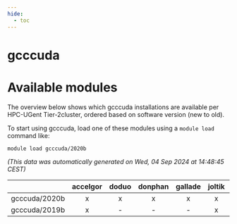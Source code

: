 ```yaml
---
hide:
  - toc
---
```


gcccuda
=======

# Available modules


The overview below shows which gcccuda installations are available per HPC-UGent Tier-2cluster, ordered based on software version (new to old).

To start using gcccuda, load one of these modules using a `module load` command like:

```shell
module load gcccuda/2020b
```

*(This data was automatically generated on Wed, 04 Sep 2024 at 14:48:45 CEST)*  

| |accelgor|doduo|donphan|gallade|joltik|shinx|skitty|
| :---: | :---: | :---: | :---: | :---: | :---: | :---: | :---: |
|gcccuda/2020b|x|x|x|x|x|-|x|
|gcccuda/2019b|x|-|-|-|x|-|-|
